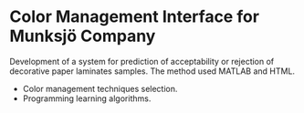 # Color Management Interface for Munksjö Company

Development of a system for prediction of acceptability or rejection of decorative paper laminates samples. The method used MATLAB and HTML.
* Color management techniques selection.
* Programming learning algorithms.
